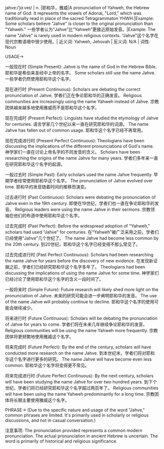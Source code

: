 jahve:/ˈjɑːveɪ/ | n. |耶和华，雅威|A pronunciation of Yahweh, the Hebrew name of God.  It represents the vowels of Adonai, "Lord," which was traditionally read in place of the sacred Tetragrammaton YHWH.|Example: Some scholars believe "Jahve" is closer to the original pronunciation than "Yahweh." 一些学者认为“Jahve”比“Yahweh”更接近原始发音。|Example: The name "Jahve" is rarely used in modern religious contexts.  “Jahve”这个名字在现代宗教语境中很少使用。| 近义词: Yahweh, Jehovah | 反义词: N/A | 词性: Noun


USAGE->

一般现在时 (Simple Present):
Jahve is the name of God in the Hebrew Bible. 耶和华是希伯来圣经中上帝的名字。
Some scholars still use the name Jahve. 一些学者仍然使用耶和华这个名字。


现在进行时 (Present Continuous):
Scholars are debating the correct pronunciation of Jahve. 学者们正在争论耶和华的正确发音。
Religious communities are increasingly using the name Yahweh instead of Jahve. 宗教团体越来越多地使用雅威而不是耶和华这个名字。


现在完成时 (Present Perfect):
Linguists have studied the etymology of Jahve for centuries. 语言学家几个世纪以来一直在研究耶和华的词源。
The name Jahve has fallen out of common usage. 耶和华这个名字已经不再常用。


现在完成进行时 (Present Perfect Continuous):
Theologians have been discussing the implications of the different pronunciations of God's name. 神学家们一直在讨论上帝名字的不同发音的含义。
Scholars have been researching the origins of the name Jahve for many years. 学者们多年来一直在研究耶和华这个名字的起源。


一般过去时 (Simple Past):
Early scholars used the name Jahve frequently. 早期学者经常使用耶和华这个名字。
The pronunciation of Jahve evolved over time. 耶和华的发音随着时间的推移而演变。


过去进行时 (Past Continuous):
Scholars were debating the pronunciation of Jahve even in the 19th century.  即使在19世纪，学者们也一直在争论耶和华的发音。
Religious leaders were using the name Jahve in their sermons. 宗教领袖在他们的布道中使用耶和华这个名字。


过去完成时 (Past Perfect):
Before the widespread adoption of "Yahweh," scholars had used "Jahve" for centuries. 在“Yahweh”被广泛采用之前，学者们已经使用“Jahve”几个世纪了。
The name Jahve had become less common by the 20th century. 到20世纪，耶和华这个名字已经变得不那么常见了。


过去完成进行时 (Past Perfect Continuous):
Scholars had been researching the name Jahve for years before the discovery of new evidence. 在发现新证据之前，学者们已经研究耶和华这个名字多年了。
Theologians had been discussing the implications of using the name Jahve for some time. 神学家们已经讨论了使用耶和华这个名字的含义一段时间了。


一般将来时 (Simple Future):
Future research will likely shed more light on the pronunciation of Jahve. 未来的研究可能会进一步阐明耶和华的发音。
The use of the name Jahve will probably continue to decline. 耶和华这个名字的使用可能会继续减少。


将来进行时 (Future Continuous):
Scholars will be debating the pronunciation of Jahve for years to come. 学者们将在未来几年继续争论耶和华的发音。
Religious communities will be using the name Yahweh more frequently. 宗教团体将更频繁地使用雅威这个名字。


将来完成时 (Future Perfect):
By the end of the century, scholars will have conducted more research on the name Jahve. 到本世纪末，学者们将对耶和华这个名字进行更多的研究。
The name Jahve will have become even less common. 耶和华这个名字将变得更不常见。


将来完成进行时 (Future Perfect Continuous):
By the next century, scholars will have been studying the name Jahve for over two hundred years. 到下个世纪，学者们将已经研究耶和华这个名字超过两百年了。
Religious communities will have been using the name Yahweh predominantly for a long time. 宗教团体将长期主要使用雅威这个名字。


PHRASE->
(Due to the specific nature and usage of the word "Jahve," common phrases are limited.  It's primarily used in scholarly or religious discussions, and not in casual conversation.)


注意事项:
The pronunciation provided represents a common modern pronunciation.  The actual pronunciation in ancient Hebrew is uncertain.  The word is primarily of historical and religious significance.
